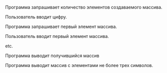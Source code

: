 Программа запрашивает количество элементов создаваемого массива.

Пользователь вводит цифру.

Программа запрашивает первый элемент массива.

Пользователь вводит первый элемент массива.

etc.

Программа выводит получившийся массив

Программа выводит массив с элементами не более трех символов.